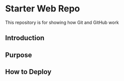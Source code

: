 # Starter Web Repo
This repository is for showing how Git and GitHub work

## Introduction

## Purpose

## How to Deploy